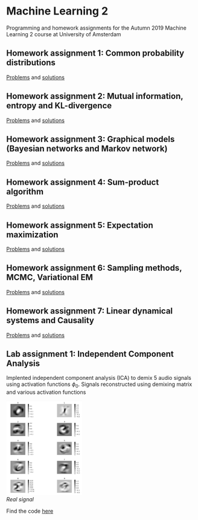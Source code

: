 # Machine Learning 2
Programming and homework assignments for the Autumn 2019 Machine Learning 2 course at University of Amsterdam

## Homework assignment 1: Common probability distributions

[Problems](https://github.com/vovamedentsiy/Machine-Learning-2/blob/main/homeworks/task/hw1.pdf) and [solutions](https://github.com/vovamedentsiy/Machine-Learning-2/blob/main/homeworks/hw/ML2_HW1_medentsiy.pdf)

## Homework assignment 2: Mutual information, entropy and KL-divergence

[Problems](https://github.com/vovamedentsiy/Machine-Learning-2/blob/main/homeworks/task/hw2.pdf) and [solutions](https://github.com/vovamedentsiy/Machine-Learning-2/blob/main/homeworks/hw/ML2_HW2_medentsiy.pdf)

## Homework assignment 3: Graphical models (Bayesian networks and Markov network)

[Problems](https://github.com/vovamedentsiy/Machine-Learning-2/blob/main/homeworks/task/hw3.pdf) and [solutions](https://github.com/vovamedentsiy/Machine-Learning-2/blob/main/homeworks/hw/ML2_HW3_medentsiy.pdf)

## Homework assignment 4: Sum-product algorithm

[Problems](https://github.com/vovamedentsiy/Machine-Learning-2/blob/main/homeworks/task/hw4.pdf) and [solutions](https://github.com/vovamedentsiy/Machine-Learning-2/blob/main/homeworks/hw/ML2_HW4_medentsiy.pdf)

## Homework assignment 5: Expectation maximization

[Problems](https://github.com/vovamedentsiy/Machine-Learning-2/blob/main/homeworks/task/hw5.pdf) and [solutions](https://github.com/vovamedentsiy/Machine-Learning-2/blob/main/homeworks/hw/ML2_HW5_medentsiy.pdf)

## Homework assignment 6: Sampling methods, MCMC, Variational EM

[Problems](https://github.com/vovamedentsiy/Machine-Learning-2/blob/main/homeworks/task/hw6.pdf) and [solutions](https://github.com/vovamedentsiy/Machine-Learning-2/blob/main/homeworks/hw/ML2_HW6_medentsiy.pdf)

## Homework assignment 7: Linear dynamical systems and Causality 

[Problems](https://github.com/vovamedentsiy/Machine-Learning-2/blob/main/homeworks/task/hw7.pdf) and [solutions](https://github.com/vovamedentsiy/Machine-Learning-2/blob/main/homeworks/hw/ML2_HW7_medentsiy.pdf)



## Lab assignment 1: Independent Component Analysis
Implented independent component analysis (ICA) to demix 5 audio signals using activation functions $\phi_0$.   Signals reconstructed using demixing matrix and various activation functions
<p> 
    <img src="https://github.com/vovamedentsiy/Machine-Learning-1/blob/main/programming/imgs/lab2/1.png" width="200" height ="250" />
    <br>
    <em>Real signal</em> 
<p\>

Find the code [here](https://github.com/vovamedentsiy/Machine-Learning-2/blob/main/lab/lab1/12179078_lab1.ipynb)
